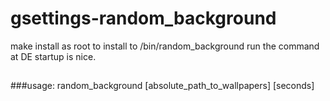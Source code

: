# gsettings-random_background

make install as root to install to /bin/random_background
run the command at DE startup is nice.

##
###usage: random_background [absolute_path_to_wallpapers] [seconds]
##
